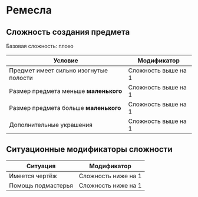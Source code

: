 # Ремесла

## Сложность создания предмета
Базовая сложность: плохо

| Условие                                | Модификатор           |
| -------------------------------------- | --------------------- |
| Предмет имеет сильно изогнутые полости | Сложность выше на 1   |
| Размер предмета меньше **маленького**  | Сложность выше на 1   |
| Размер предмета больше **маленького**  | Сложность выше на 1   |
| Дополнительные украшения               | Сложность выше на 1   |


## Ситуационные модификаторы сложности
| Ситуация           | Модификатор         |
| ------------------ | ------------------- |
| Имеется чертёж     | Сложность ниже на 1 |
| Помощь подмастерья | Сложность ниже на 1 |
